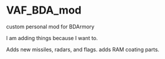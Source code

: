 # VAF_BDA_mod
custom personal mod for BDArmory

I am adding things because I want to.

Adds new missiles, radars, and flags.
adds RAM coating parts.
